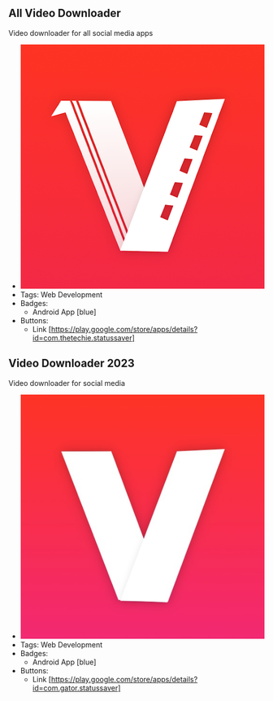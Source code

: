 ## All Video Downloader 
Video downloader for all social media apps
- ![600x200](../assets/logo.jpg)
- Tags: Web Development
- Badges:
  - Android App [blue]
- Buttons:
  - Link [https://play.google.com/store/apps/details?id=com.thetechie.statussaver]

## Video Downloader 2023
Video downloader for social media
- ![600x200](../assets/logo2.jpeg)
- Tags: Web Development
- Badges:
  - Android App [blue]
- Buttons:
  - Link [https://play.google.com/store/apps/details?id=com.gator.statussaver]

<!-- ## Project 3
Description
- Tags: Category 3
- Badges:
  - Badge [blue]
- Buttons:
  - Link [https://example.com] -->